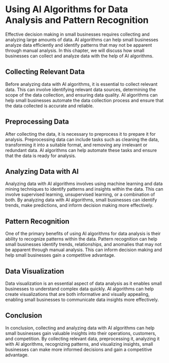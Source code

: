 Using AI Algorithms for Data Analysis and Pattern Recognition
===============================================================================================================

Effective decision making in small businesses requires collecting and analyzing large amounts of data. AI algorithms can help small businesses analyze data efficiently and identify patterns that may not be apparent through manual analysis. In this chapter, we will discuss how small businesses can collect and analyze data with the help of AI algorithms.

Collecting Relevant Data
------------------------

Before analyzing data with AI algorithms, it is essential to collect relevant data. This can involve identifying relevant data sources, determining the scope of the data collection, and ensuring data quality. AI algorithms can help small businesses automate the data collection process and ensure that the data collected is accurate and reliable.

Preprocessing Data
------------------

After collecting the data, it is necessary to preprocess it to prepare it for analysis. Preprocessing data can include tasks such as cleaning the data, transforming it into a suitable format, and removing any irrelevant or redundant data. AI algorithms can help automate these tasks and ensure that the data is ready for analysis.

Analyzing Data with AI
----------------------

Analyzing data with AI algorithms involves using machine learning and data mining techniques to identify patterns and insights within the data. This can involve supervised learning, unsupervised learning, or a combination of both. By analyzing data with AI algorithms, small businesses can identify trends, make predictions, and inform decision making more effectively.

Pattern Recognition
-------------------

One of the primary benefits of using AI algorithms for data analysis is their ability to recognize patterns within the data. Pattern recognition can help small businesses identify trends, relationships, and anomalies that may not be apparent through manual analysis. This can inform decision making and help small businesses gain a competitive advantage.

Data Visualization
------------------

Data visualization is an essential aspect of data analysis as it enables small businesses to understand complex data quickly. AI algorithms can help create visualizations that are both informative and visually appealing, enabling small businesses to communicate data insights more effectively.

Conclusion
----------

In conclusion, collecting and analyzing data with AI algorithms can help small businesses gain valuable insights into their operations, customers, and competition. By collecting relevant data, preprocessing it, analyzing it with AI algorithms, recognizing patterns, and visualizing insights, small businesses can make more informed decisions and gain a competitive advantage.
